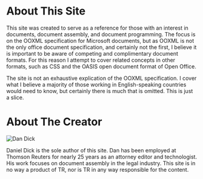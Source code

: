 # About This Site

This site was created to serve as a reference for those with an interest in documents, document assembly, and document programming. The focus is on the OOXML specification for Microsoft documents, but as OOXML is not the only office document specification, and certainly not the first, I believe it is important to be aware of competing and complimentary document formats. For this reason I attempt to cover related concepts in other formats, such as CSS and the OASIS open document format of Open Office.

The site is not an exhaustive explication of the OOXML specification. I cover what I believe a majority of those working in English-speaking countries would need to know, but certainly there is much that is omitted. This is just a slice.

# About The Creator

![Dan Dick](images/DanDick.jpg)

Daniel Dick is the sole author of this site. Dan has been employed at Thomson Reuters for nearly 25 years as an attorney editor and technologist. His work focuses on document assembly in the legal industry. This site is in no way a product of TR, nor is TR in any way responsible for the content.
